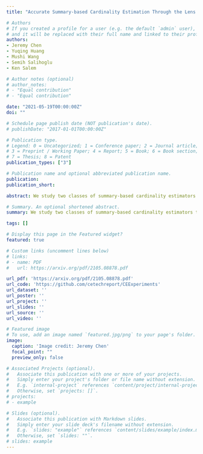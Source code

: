 ```yaml
---
title: "Accurate Summary-based Cardinality Estimation Through the Lens of Cardinality Estimation Graphs"

# Authors
# If you created a profile for a user (e.g. the default `admin` user), write the username (folder name) here 
# and it will be replaced with their full name and linked to their profile.
authors:
- Jeremy Chen
- Yuqing Huang
- Mushi Wang
- Semih Salihoglu
- Ken Salem

# Author notes (optional)
# author_notes:
# - "Equal contribution"
# - "Equal contribution"

date: "2021-05-19T00:00:00Z"
doi: ""

# Schedule page publish date (NOT publication's date).
# publishDate: "2017-01-01T00:00:00Z"

# Publication type.
# Legend: 0 = Uncategorized; 1 = Conference paper; 2 = Journal article;
# 3 = Preprint / Working Paper; 4 = Report; 5 = Book; 6 = Book section;
# 7 = Thesis; 8 = Patent
publication_types: ["3"]

# Publication name and optional abbreviated publication name.
publication:
publication_short:

abstract: We study two classes of summary-based cardinality estimators that use statistics about input relations and small-size joins in the context of graph database management systems: (i) optimistic estimators that make uniformity and conditional independence assumptions; and (ii) the recent pessimistic estimators that use information theoretic linear programs.

# Summary. An optional shortened abstract.
summary: We study two classes of summary-based cardinality estimators that use statistics about input relations and small-size joins in the context of graph database management systems.

tags: []

# Display this page in the Featured widget?
featured: true

# Custom links (uncomment lines below)
# links:
# - name: PDF
#   url: https://arxiv.org/pdf/2105.08878.pdf

url_pdf: 'https://arxiv.org/pdf/2105.08878.pdf'
url_code: 'https://github.com/cetechreport/CEExperiments'
url_dataset: ''
url_poster: ''
url_project: ''
url_slides: ''
url_source: ''
url_video: ''

# Featured image
# To use, add an image named `featured.jpg/png` to your page's folder. 
image:
  caption: 'Image credit: Jeremy Chen'
  focal_point: ""
  preview_only: false

# Associated Projects (optional).
#   Associate this publication with one or more of your projects.
#   Simply enter your project's folder or file name without extension.
#   E.g. `internal-project` references `content/project/internal-project/index.md`.
#   Otherwise, set `projects: []`.
# projects:
# - example

# Slides (optional).
#   Associate this publication with Markdown slides.
#   Simply enter your slide deck's filename without extension.
#   E.g. `slides: "example"` references `content/slides/example/index.md`.
#   Otherwise, set `slides: ""`.
# slides: example
---
```

